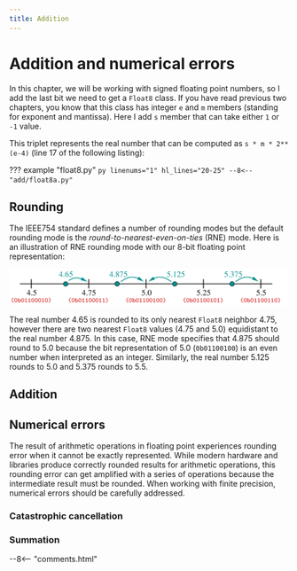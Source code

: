 ```yaml
---
title: Addition
---
```


# Addition and numerical errors

In this chapter, we will be working with signed floating point numbers, so I add the last bit we need to get a `Float8` class.
If you have read previous two chapters, you know that this class has integer `e` and `m` members (standing for exponent and mantissa).
Here I add `s` member that can take either `1` or `-1` value.

This triplet represents the real number that can be computed as `s * m * 2**(e-4)` (line 17 of the following listing):

??? example "float8.py"
    ```py linenums="1" hl_lines="20-25"
    --8<-- "add/float8a.py"
    ```


## Rounding

The IEEE754 standard defines a number of rounding modes but the default rounding mode is the *round-to-nearest-even-on-ties* (RNE) mode.
Here is an illustration of RNE rounding mode with our 8-bit floating point representation:

![](add/rounding.svg)

The real number 4.65 is rounded to its only nearest `Float8` neighbor 4.75,
however there are two nearest `Float8` values (4.75 and 5.0) equidistant to the real number 4.875.
In this case, RNE mode specifies that 4.875 should round to 5.0 because the bit representation of 5.0 (`0b01100100`) is an even number when interpreted as an integer.
Similarly, the real number 5.125 rounds to 5.0 and 5.375 rounds to 5.5.

## Addition

## Numerical errors

The result of arithmetic operations in floating point experiences rounding error when it cannot be exactly represented.
While modern hardware and libraries produce correctly rounded results for arithmetic operations,
this rounding error can get amplified with a series of operations because the intermediate result must be rounded.
When working with finite precision, numerical errors should be carefully addressed.

### Catastrophic cancellation

### Summation


--8<-- "comments.html"
